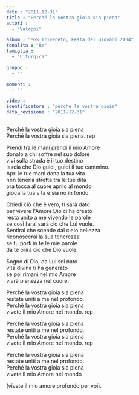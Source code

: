```yaml
---
date : "2011-12-31"
title : "Perché la vostra gioia sia piena"
autori : 
  - "Valoppi"

album : "MGS Triveneto, Festa dei Giovani 2004"
tonalita : "Re"
famiglia : 
  - "Liturgica"

gruppo : 
  - ""

momenti : 
  - ""

video : 
identificatore : "perche_la_vostra_gioia"
data_revisione : "2011-12-31"
---
```

  
  
Perché la vostra gioia sia piena  
Perché la vostra gioia sia piena. rep  
  
  
  
Prendi tra le mani prendi il mio Amore  
donalo a chi soffre nel suo dolore  
vivi sulla strada è il tuo destino  
lascia che Dio guidi, guidi il tuo cammino.  
Apri le tue mani dona la tua vita  
non tenerla stretta tra le tue dita  
ora tocca al cuore aprilo al mondo  
gioca la tua vita e sia no in fondo.  
  
  
  
  
Chiedi ciò che è vero, ti sarà dato  
per vivere l'Amore Dio ci ha creato  
resta unito a me vivendo le parole  
se così farai sarà ciò che Lui vuole.  
Sentirai che scende dal cielo bellezza  
riconoscerai la sua tenerezza  
se tu porti in te le mie parole  
da te orirà ciò che Dio vuole.  
  
  
  
  
Sogno di Dio, da Lui sei nato  
vita divina ti ha generato  
se poi rimani nel mio Amore  
vivrà pienezza nel cuore.  
  
  
  
Perché la vostra gioia sia piena  
restate uniti a me nel profondo.  
Perché la vostra gioia sia piena  
vivete il mio Amore nel mondo. rep  
  
Perché la vostra gioia sia piena  
restate uniti a me nel profondo.  
Perché la vostra gioia sia piena  
vivete il mio Amore nel mondo. rep  
  
Perché la vostra gioia sia piena  
restate uniti a me nel profondo.  
Perché la vostra gioia sia piena  
vivete il mio Amore nel mondo  
  
(vivete il mio amore profondo per voi).  
  
  
  
